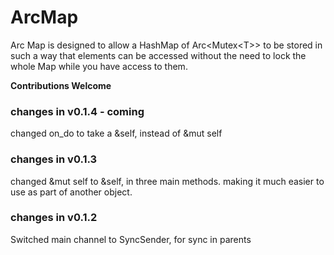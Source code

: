 ArcMap
=======

Arc Map is designed to allow a HashMap of Arc\<Mutex\<T>> to be stored in such a way that elements can be accessed without the need to lock the whole Map while you have access to them.

**Contributions Welcome**

### changes in v0.1.4 - coming
changed on_do to take a &self, instead of &mut self 

### changes in v0.1.3

changed &mut self to &self, in three main methods.  making it much easier to use as part of another object.  

### changes in v0.1.2

Switched main channel to SyncSender, for sync in parents
